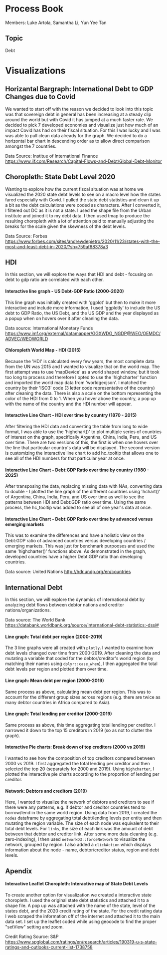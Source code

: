 # Process Book

Members: Luke Artola, Samantha Li, Yun Yee Tan

## Topic
Debt 


# Visualizations

## Horizantal Bargraph: International Debt to GDP Changes due to Covid
We wanted to start off with the reason we decided to look into this topic was that sovereign debt in general has been increasing at a steady clip around the world but with Covid it has jumped at a much faster rate. We decided to pick 7 developed economies and visualize just how much of an impact Covid has had on their fiscal situation. For this I was lucky and I was was able to pull clean data already for the graph. We decided to do a horizontal bar chart in descending order as to allow direct comparison amongst the 7 countries.    

Data Source: Institue of International Finance
https://www.iif.com/Research/Capital-Flows-and-Debt/Global-Debt-Monitor

## Choropleth: State Debt Level 2020
Wanting to explore how the current fiscal situation was at home we visualized the 2020 state debt levels to see on a macro level how the states fared especially with Covid. I pulled the state debt statistics and clean it up a bit as the debt calculations were coded as characters. After I converted it, I filtered out DC as it is not a state. I used the shape file from the Urban institute and joined it to my debt data. I then used tmap to produce the resulting choropleth with a lot of attention paid to manually adjusting the breaks for the scale given the skewness of the debt levels. 

Data Source: Forbes
https://www.forbes.com/sites/andrewdepietro/2020/11/23/states-with-the-most-and-least-debt-in-2020/?sh=759af88378a3


## HDI
In this section, we will explore the ways that HDI and debt - focusing on debt to gdp ratio are correlated with each other. 

#### Interactive line graph - US Debt-GDP Ratio (2000-2020)
This line graph was initially created with 'ggplot' but then to make it more interactive and include more information, I used 'ggplotly' to include the US debt to GDP Ratio, the US Debt, and the US GDP and the year displayed as a popup when on hovers over it after cleaning the data.  

Data source: International Monetary Funds
https://www.imf.org/external/datamapper/GGXWDG_NGDP@WEO/OEMDC/ADVEC/WEOWORLD

#### Chloropleth World Map - HDI (2015)
Because the 'HDI' is calculated every few years, the most complete data from the UN was 2015 and I wanted to visualize that on the world map. The first attempt was to use 'mapDevice' as a world shaped window, but it took too long to process and therefore I opted to use the 'highcharter' function and imported the world map data from 'worldgeojson'. I matched the country by their 'ISO3' code (3 letter code representative of the country) after cleaning the data. There is also a scale on the bottom representing the color of the HDI from 0 to 1. When you hover above the country, a pop up with the name of the country and the HDI number will appear.

#### Interactive Line Chart - HDI over time by country (1870 - 2015)
After filtering the HDI data and converting the table from long to wide format, I was able to use the 'highchart()' to plot multiple series of countries of interest on the graph, specifically Argentina, China, India, Peru, and US over time. There are two versions of this, the first is when one hovers over the line that particular country's data will be displayed. The second version is customizing the interactive line chart to add hc_tooltip that allows one to see all of the HDI numbers for that particular year at once. 

#### Interactive Line Chart - Debt:GDP Ratio over time by country (1980 - 2025)
After transposing the data, replacing missing data with NAs, converting data to double - I plotted the line graph of the different countries using 'hchart()' of Argentina, China, India, Peru, and US over time as well to see the patterns between HDI and Debt:GDP ratio over time. Using the same process, the hc_tooltip was added to see all of one year's data at once. 

#### Interactive Line Chart - Debt:GDP Ratio over time by advanced versus emerging markets
This was to examine the differences and have a holistic view on the Debt:GDP ratio of advanced countries versus developing countries / emerging markets. This was just for benchmark purpooses and used the same 'highcharter()' functions above. As demonstrated in the graph, developed countries have a higher Debt:GDP ratio than developing countries. 

Data source: United Nations
http://hdr.undp.org/en/countries

## International Debt
In this section, we will explore the dynamics of international debt by analyzing debt flows between debtor nations and creditor nations/organizations.

Data source: The World Bank
https://databank.worldbank.org/source/international-debt-statistics:-dssi#


#### Line graph: Total debt per region (2000-2019)
The 3 line graphs were all created with `plotly`. I wanted to examine how debt levels changed over time from 2000-2019. After cleaning the data and mutating a variable that coded for the debtor/creditor's world region (by matching their names using `dplyr::case_when`), I then aggregated the total debt levels per region and plotted them over time. 


#### Line graph: Mean debt per region (2000-2019)
Same process as above, calculating mean debt per region. This was to account for the different group sizes across regions (e.g. there are twice as many debtor countries in Africa compared to Asia). 


#### Line graph: Total lending per creditor (2000-2019)
Same process as above, this time aggregating total lending per creditor. I narrowed it down to the top 15 creditors in 2019 (so as not to clutter the graph). 


#### Interactive Pie charts: Break down of top creditors (2000 vs 2019)
I wanted to see how the composition of top creditors compared between 2000 vs 2019. I first aggregated the total lending per creditor and then selected the top 20 (separately for 2000 and 2019). Using `highcharter`, I plotted the interactive pie charts according to the proportion of lending per creditor. 


#### Network: Debtors and creditors (2019)
Here, I wanted to visualize the network of debtors and creditors to see if there were any patterns, e.g. if debtor and creditor countries tend to borrow/lend in the same world region. Using data from 2019, I created the `nodes` dataframe by aggregating total debt/lending levels per entity and then mutating the region variable. The size of each node was equivalent to their total debt levels. For `links`, the size of each link was the amount of debt between that debtor and creditor link. After some more data cleaning (e.g. zero-indexing), I then used `networkD3::forceNetwork` to visualize the network, grouped by region. I also added a `clickAction` which displays information about the node - name, debtor/creditor status, region and debt levels.

## Apendix

#### Interactive Leaflet Choropleth: Interactive map of State Debt Levels
To create another option for visualization we created a interactive state choropleth. I used the original state debt statistics and attached it to a shape file. A pop up was attached with the name of the state, level of the states debt, and the 2020 credit rating of the state. For the credit rating data I web scraped the information off of the internet and attached it to the main data set. I set up the leaflet coded while using geocode to find the proper "setView" setting and zoom. 

Credit Rating Source: S&P
https://www.spglobal.com/ratings/en/research/articles/190319-u-s-state-ratings-and-outlooks-current-list-1738758
